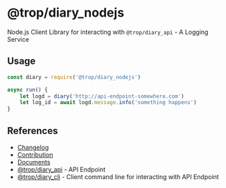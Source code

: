 # @trop/diary_nodejs

Node.js Client Library for interacting with `@trop/diary_api` -
A Logging Service

## Usage

```js
const diary = require('@trop/diary_nodejs')

async run() {
    let logd = diary('http://api-endpoint-somewhere.com')
    let log_id = await logd.message.info('something happens')
}
```

## References

* [Changelog](changelog.md)
* [Contribution](contribution.md)
* [Documents](doc/index.md)
* [@trop/diary_api](https://www.npmjs.com/package/@trop/diary_api) -
  API Endpoint
* [@trop/diary_cli](https://www.npmjs.com/package/@trop/diary_cli) -
  Client command line for interacting with API Endpoint
